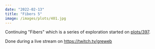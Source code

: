 ```yaml
---
date: "2022-02-13"
title: "Fibers 5"
image: /images/plots/401.jpg
---
```


Continuing "Fibers" which is a series of exploration started on [plots/397](/plots/397).

Done during a live stream on https://twitch.tv/greweb
